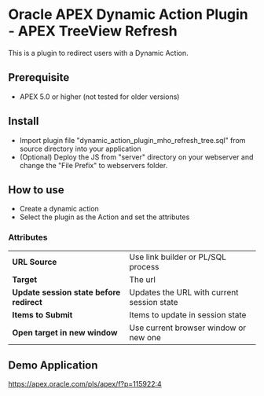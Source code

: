 # Oracle APEX Dynamic Action Plugin - APEX TreeView Refresh

This is a plugin to redirect users with a Dynamic Action.

## Prerequisite
- APEX 5.0 or higher (not tested for older versions)

## Install
- Import plugin file "dynamic_action_plugin_mho_refresh_tree.sql" from source directory into your application
- (Optional) Deploy the JS from "server" directory on your webserver and change the "File Prefix" to webservers folder.

## How to use
- Create a dynamic action
- Select the plugin as the Action and set the attributes

### Attributes
<table>
<tbody><tr>
<td style="font-weight: bold;">URL Source</td><td>Use link builder or PL/SQL process</td>
</tr>
<tr>
<td style="font-weight: bold;">Target</td><td>The url</td>
</tr>
<tr>
<td style="font-weight: bold; padding-right:10px;">Update session state before redirect</td><td>Updates the URL with current session state</td>
</tr>
<tr>
<td style="font-weight: bold;">Items to Submit</td><td>Items to update in session state</td>
</tr>
<tr>
<td style="font-weight: bold;">Open target in new window</td><td>Use current browser window or new one</td>
</tr>
</tbody></table>

## Demo Application
<https://apex.oracle.com/pls/apex/f?p=115922:4>
